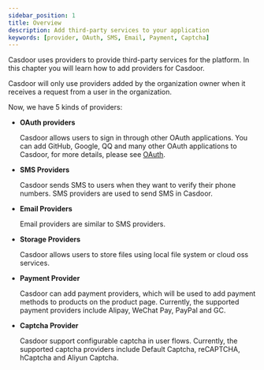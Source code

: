 ```yaml
---
sidebar_position: 1
title: Overview
description: Add third-party services to your application
keywords: [provider, OAuth, SMS, Email, Payment, Captcha]
---
```

Casdoor uses providers to provide third-party services for the platform. In this chapter you will learn how to add providers for Casdoor.

Casdoor will only use providers added by the organization owner when it receives a request from a user in the organization.

Now, we have 5 kinds of providers:

- **OAuth providers**

  Casdoor allows users to sign in through other OAuth applications. You can add GitHub, Google, QQ and many other OAuth applications to Casdoor, for more details, please see [OAuth](/docs/provider/oauth/overview).
- **SMS Providers**

  Casdoor sends SMS to users when they want to verify their phone numbers. SMS providers are used to send SMS in Casdoor.
- **Email Providers**

  Email providers are similar to SMS providers.
- **Storage Providers**

  Casdoor allows users to store files using local file system or cloud oss services.
- **Payment Provider**

  Casdoor can add payment providers, which will be used to add payment methods to products on the product page.
  Currently, the supported payment providers include Alipay, WeChat Pay, PayPal and GC.
- **Captcha Provider**

  Casdoor support configurable captcha in user flows. Currently, the supported captcha providers include Default Captcha, reCAPTCHA, hCaptcha and Aliyun Captcha.
